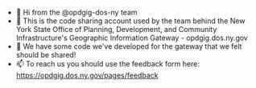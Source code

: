 - 👋 Hi from the @opdgig-dos-ny team
- 🌱 This is the code sharing account used by the team behind the New York State Office of Planning, Development, and Community Infrastructure's Geographic Information Gateway - opdgig.dos.ny.gov
- 💞️ We have some code we've developed for the gateway that we felt should be shared!
- 📫 To reach us you should use the feedback form here: https://opdgig.dos.ny.gov/pages/feedback

<!---
opdgig-dos-ny/opdgig-dos-ny is a ✨ special ✨ repository because its `README.md` (this file) appears on your GitHub profile.
You can click the Preview link to take a look at your changes.
--->
